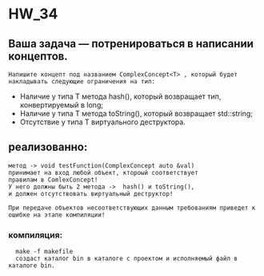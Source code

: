 # HW_34

## Ваша задача — потренироваться в написании концептов.
    Напишите концепт под названием ComplexConcept<T> , который будет накладывать следующие ограничения на тип:
    
<ul>
  <li>Наличие у типа T метода hash(), который возвращает тип, конвертируемый в long; </li>
    <li>Наличие у типа T метода toString(), который возвращает std::string; </li>
    <li>Отсутствие у типа T виртуального деструктора. </li>
</ul>

## реализованно:
    метод -> void testFunction(ComplexConcept auto &val)
    принимает на вход любой объект, ктороый соответствует 
    правилам в ComlexConcept!
    У него должны быть 2 метода ->  hash() и toString(),
    и должен отсутствовать виртуальный деструктор!

    При передаче объектов несоответствующих данным требованиям приведет к ошибке на этапе компиляции!

### компиляция:
      make -f makefile
      создаст каталог bin в каталоге с проектом и исполняемый файл в каталоге bin.
